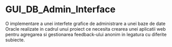 # GUI_DB_Admin_Interface

O implementare a unei interfete grafice de administrare a unei baze de date Oracle realizate in cadrul unui proiect ce necesita crearea unei aplicatii web pentru agregarea si gestionarea feedback-ului anonim in legatura cu diferite subiecte.
